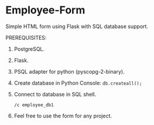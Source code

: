 # Employee-Form
Simple HTML form using Flask with SQL database support.


  PREREQUISITES:
  
  1) PostgreSQL.
  
  2) Flask.
  
  3) PSQL adapter for python (pyscopg-2-binary).
  
  




  1) Create database in Python Console:
   ``` db.createall(); ``` 
  2) Connect to database in SQL shell.

     ``` /c employee_db1 ``` 

  3) Feel free to use the form for any project.




